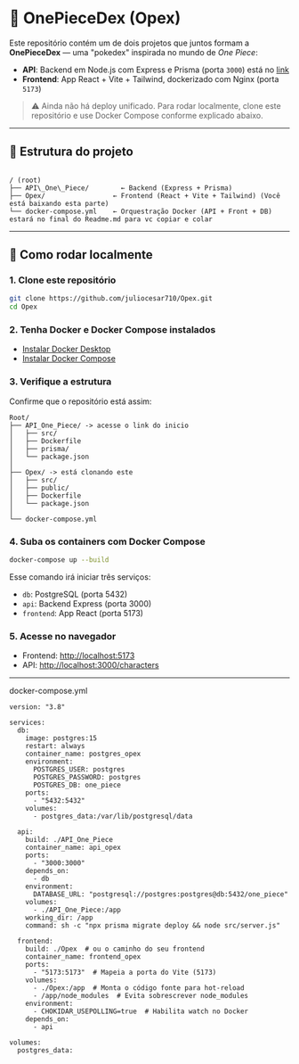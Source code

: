 
# 🏴 OnePieceDex (Opex)

Este repositório contém um de dois projetos que juntos formam a **OnePieceDex** — uma "pokedex" inspirada no mundo de *One Piece*:

- **API**: Backend em Node.js com Express e Prisma (porta `3000`) está no [link](https://github.com/juliocesar710/API_One_Piece)
- **Frontend**: App React + Vite + Tailwind, dockerizado com Nginx (porta `5173`)

> ⚠️ Ainda não há deploy unificado. Para rodar localmente, clone este repositório e use Docker Compose conforme explicado abaixo.

---

## 📁 Estrutura do projeto

```

/ (root)
├── API\_One\_Piece/        ← Backend (Express + Prisma)
├── Opex/                 ← Frontend (React + Vite + Tailwind) (Você está baixando esta parte)
└── docker-compose.yml    ← Orquestração Docker (API + Front + DB) estará no final do Readme.md para vc copiar e colar

````

---

## 🚀 Como rodar localmente

### 1. Clone este repositório

```bash
git clone https://github.com/juliocesar710/Opex.git
cd Opex
````

### 2. Tenha Docker e Docker Compose instalados

* [Instalar Docker Desktop](https://www.docker.com/products/docker-desktop)
* [Instalar Docker Compose](https://docs.docker.com/compose/install/)

### 3. Verifique a estrutura

Confirme que o repositório está assim:

```
Root/
├── API_One_Piece/ -> acesse o link do inicio
│   ├── src/
│   ├── Dockerfile
│   ├── prisma/
│   └── package.json
│
├── Opex/ -> está clonando este
│   ├── src/
│   ├── public/
│   ├── Dockerfile
│   └── package.json
│
└── docker-compose.yml
```

### 4. Suba os containers com Docker Compose

```bash
docker-compose up --build
```

Esse comando irá iniciar três serviços:

* `db`: PostgreSQL (porta 5432)
* `api`: Backend Express (porta 3000)
* `frontend`: App React (porta 5173)

### 5. Acesse no navegador

* Frontend: [http://localhost:5173](http://localhost:5173)
* API: [http://localhost:3000/characters](http://localhost:3000/characters)

---

docker-compose.yml

```
version: "3.8"

services:
  db:
    image: postgres:15
    restart: always
    container_name: postgres_opex
    environment:
      POSTGRES_USER: postgres
      POSTGRES_PASSWORD: postgres
      POSTGRES_DB: one_piece
    ports:
      - "5432:5432"
    volumes:
      - postgres_data:/var/lib/postgresql/data

  api:
    build: ./API_One_Piece
    container_name: api_opex
    ports:
      - "3000:3000"
    depends_on:
      - db
    environment:
      DATABASE_URL: "postgresql://postgres:postgres@db:5432/one_piece"
    volumes:
      - ./API_One_Piece:/app
    working_dir: /app
    command: sh -c "npx prisma migrate deploy && node src/server.js"

  frontend:
    build: ./Opex  # ou o caminho do seu frontend
    container_name: frontend_opex
    ports:
      - "5173:5173"  # Mapeia a porta do Vite (5173)
    volumes:
      - ./Opex:/app  # Monta o código fonte para hot-reload
      - /app/node_modules  # Evita sobrescrever node_modules
    environment:
      - CHOKIDAR_USEPOLLING=true  # Habilita watch no Docker
    depends_on:
      - api

volumes:
  postgres_data:

```
